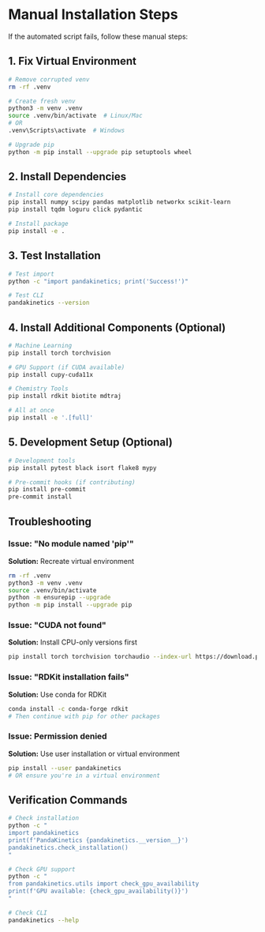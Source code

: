 # Manual Installation Steps

If the automated script fails, follow these manual steps:

## 1. Fix Virtual Environment

```bash
# Remove corrupted venv
rm -rf .venv

# Create fresh venv
python3 -m venv .venv
source .venv/bin/activate  # Linux/Mac
# OR
.venv\Scripts\activate  # Windows

# Upgrade pip
python -m pip install --upgrade pip setuptools wheel
```

## 2. Install Dependencies

```bash
# Install core dependencies
pip install numpy scipy pandas matplotlib networkx scikit-learn
pip install tqdm loguru click pydantic

# Install package
pip install -e .
```

## 3. Test Installation

```bash
# Test import
python -c "import pandakinetics; print('Success!')"

# Test CLI
pandakinetics --version
```

## 4. Install Additional Components (Optional)

```bash
# Machine Learning
pip install torch torchvision

# GPU Support (if CUDA available)
pip install cupy-cuda11x

# Chemistry Tools
pip install rdkit biotite mdtraj

# All at once
pip install -e '.[full]'
```

## 5. Development Setup (Optional)

```bash
# Development tools
pip install pytest black isort flake8 mypy

# Pre-commit hooks (if contributing)
pip install pre-commit
pre-commit install
```

## Troubleshooting

### Issue: "No module named 'pip'"
**Solution:** Recreate virtual environment
```bash
rm -rf .venv
python3 -m venv .venv
source .venv/bin/activate
python -m ensurepip --upgrade
python -m pip install --upgrade pip
```

### Issue: "CUDA not found"
**Solution:** Install CPU-only versions first
```bash
pip install torch torchvision torchaudio --index-url https://download.pytorch.org/whl/cpu
```

### Issue: "RDKit installation fails"
**Solution:** Use conda for RDKit
```bash
conda install -c conda-forge rdkit
# Then continue with pip for other packages
```

### Issue: Permission denied
**Solution:** Use user installation or virtual environment
```bash
pip install --user pandakinetics
# OR ensure you're in a virtual environment
```

## Verification Commands

```bash
# Check installation
python -c "
import pandakinetics
print(f'PandaKinetics {pandakinetics.__version__}')
pandakinetics.check_installation()
"

# Check GPU support
python -c "
from pandakinetics.utils import check_gpu_availability
print(f'GPU available: {check_gpu_availability()}')
"

# Check CLI
pandakinetics --help
```
